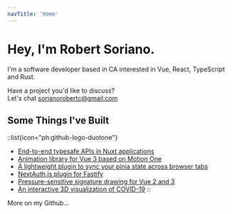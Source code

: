 ```yaml
---
navTitle: 'Home'
---
```


# Hey, I'm Robert Soriano.

I'm a software developer based in CA interested in Vue, React, TypeScript and Rust.

Have a project you'd like to discuss? <br />
Let's chat [sorianorobertc@gmail.com](mailto:sorianorobertc@gmail.com?Subject=Hello)

## Some Things I've Built

::list{icon="ph:github-logo-duotone"}
- [End-to-end typesafe APIs in Nuxt applications](https://github.com/wobsoriano/trpc-nuxt)
- [Animation library for Vue 3 based on Motion One](https://vue-motion-one.vercel.app)
- [A lightweight plugin to sync your pinia state across browser tabs](https://github.com/wobsoriano/pinia-shared-state)
- [NextAuth.js plugin for Fastify](https://github.com/wobsoriano/fastify-next-auth)
- [Pressure-sensitive signature drawing for Vue 2 and 3](https://github.com/wobsoriano/v-perfect-signature)
- [An interactive 3D visualization of COVID-19](https://covid-3d.vercel.app)
::

More on my Github...
